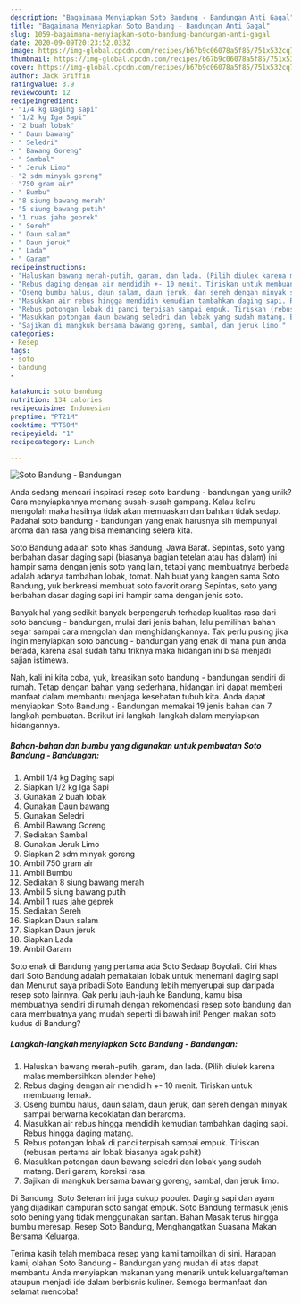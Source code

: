 ```yaml
---
description: "Bagaimana Menyiapkan Soto Bandung - Bandungan Anti Gagal"
title: "Bagaimana Menyiapkan Soto Bandung - Bandungan Anti Gagal"
slug: 1059-bagaimana-menyiapkan-soto-bandung-bandungan-anti-gagal
date: 2020-09-09T20:23:52.033Z
image: https://img-global.cpcdn.com/recipes/b67b9c06078a5f85/751x532cq70/soto-bandung-bandungan-foto-resep-utama.jpg
thumbnail: https://img-global.cpcdn.com/recipes/b67b9c06078a5f85/751x532cq70/soto-bandung-bandungan-foto-resep-utama.jpg
cover: https://img-global.cpcdn.com/recipes/b67b9c06078a5f85/751x532cq70/soto-bandung-bandungan-foto-resep-utama.jpg
author: Jack Griffin
ratingvalue: 3.9
reviewcount: 12
recipeingredient:
- "1/4 kg Daging sapi"
- "1/2 kg Iga Sapi"
- "2 buah lobak"
- " Daun bawang"
- " Seledri"
- " Bawang Goreng"
- " Sambal"
- " Jeruk Limo"
- "2 sdm minyak goreng"
- "750 gram air"
- " Bumbu"
- "8 siung bawang merah"
- "5 siung bawang putih"
- "1 ruas jahe geprek"
- " Sereh"
- " Daun salam"
- " Daun jeruk"
- " Lada"
- " Garam"
recipeinstructions:
- "Haluskan bawang merah-putih, garam, dan lada. (Pilih diulek karena malas membersihkan blender hehe)"
- "Rebus daging dengan air mendidih +- 10 menit. Tiriskan untuk membuang lemak."
- "Oseng bumbu halus, daun salam, daun jeruk, dan sereh dengan minyak sampai berwarna kecoklatan dan beraroma."
- "Masukkan air rebus hingga mendidih kemudian tambahkan daging sapi. Rebus hingga daging matang."
- "Rebus potongan lobak di panci terpisah sampai empuk. Tiriskan (rebusan pertama air lobak biasanya agak pahit)"
- "Masukkan potongan daun bawang seledri dan lobak yang sudah matang. Beri garam, koreksi rasa."
- "Sajikan di mangkuk bersama bawang goreng, sambal, dan jeruk limo."
categories:
- Resep
tags:
- soto
- bandung
- 

katakunci: soto bandung  
nutrition: 134 calories
recipecuisine: Indonesian
preptime: "PT21M"
cooktime: "PT60M"
recipeyield: "1"
recipecategory: Lunch

---
```



![Soto Bandung - Bandungan](https://img-global.cpcdn.com/recipes/b67b9c06078a5f85/751x532cq70/soto-bandung-bandungan-foto-resep-utama.jpg)

Anda sedang mencari inspirasi resep soto bandung - bandungan yang unik? Cara menyiapkannya memang susah-susah gampang. Kalau keliru mengolah maka hasilnya tidak akan memuaskan dan bahkan tidak sedap. Padahal soto bandung - bandungan yang enak harusnya sih mempunyai aroma dan rasa yang bisa memancing selera kita.

Soto Bandung adalah soto khas Bandung, Jawa Barat. Sepintas, soto yang berbahan dasar daging sapi (biasanya bagian tetelan atau has dalam) ini hampir sama dengan jenis soto yang lain, tetapi yang membuatnya berbeda adalah adanya tambahan lobak, tomat. Nah buat yang kangen sama Soto Bandung, yuk berkreasi membuat soto favorit orang Sepintas, soto yang berbahan dasar daging sapi ini hampir sama dengan jenis soto.

Banyak hal yang sedikit banyak berpengaruh terhadap kualitas rasa dari soto bandung - bandungan, mulai dari jenis bahan, lalu pemilihan bahan segar sampai cara mengolah dan menghidangkannya. Tak perlu pusing jika ingin menyiapkan soto bandung - bandungan yang enak di mana pun anda berada, karena asal sudah tahu triknya maka hidangan ini bisa menjadi sajian istimewa.


Nah, kali ini kita coba, yuk, kreasikan soto bandung - bandungan sendiri di rumah. Tetap dengan bahan yang sederhana, hidangan ini dapat memberi manfaat dalam membantu menjaga kesehatan tubuh kita. Anda dapat menyiapkan Soto Bandung - Bandungan memakai 19 jenis bahan dan 7 langkah pembuatan. Berikut ini langkah-langkah dalam menyiapkan hidangannya.

<!--inarticleads1-->

##### Bahan-bahan dan bumbu yang digunakan untuk pembuatan Soto Bandung - Bandungan:

1. Ambil 1/4 kg Daging sapi
1. Siapkan 1/2 kg Iga Sapi
1. Gunakan 2 buah lobak
1. Gunakan  Daun bawang
1. Gunakan  Seledri
1. Ambil  Bawang Goreng
1. Sediakan  Sambal
1. Gunakan  Jeruk Limo
1. Siapkan 2 sdm minyak goreng
1. Ambil 750 gram air
1. Ambil  Bumbu
1. Sediakan 8 siung bawang merah
1. Ambil 5 siung bawang putih
1. Ambil 1 ruas jahe geprek
1. Sediakan  Sereh
1. Siapkan  Daun salam
1. Siapkan  Daun jeruk
1. Siapkan  Lada
1. Ambil  Garam


Soto enak di Bandung yang pertama ada Soto Sedaap Boyolali. Ciri khas dari Soto Bandung adalah pemakaian lobak untuk menemani daging sapi dan Menurut saya pribadi Soto Bandung lebih menyerupai sup daripada resep soto lainnya. Gak perlu jauh-jauh ke Bandung, kamu bisa membuatnya sendiri di rumah dengan rekomendasi resep soto bandung dan cara membuatnya yang mudah seperti di bawah ini! Pengen makan soto kudus di Bandung? 

<!--inarticleads2-->

##### Langkah-langkah menyiapkan Soto Bandung - Bandungan:

1. Haluskan bawang merah-putih, garam, dan lada. (Pilih diulek karena malas membersihkan blender hehe)
1. Rebus daging dengan air mendidih +- 10 menit. Tiriskan untuk membuang lemak.
1. Oseng bumbu halus, daun salam, daun jeruk, dan sereh dengan minyak sampai berwarna kecoklatan dan beraroma.
1. Masukkan air rebus hingga mendidih kemudian tambahkan daging sapi. Rebus hingga daging matang.
1. Rebus potongan lobak di panci terpisah sampai empuk. Tiriskan (rebusan pertama air lobak biasanya agak pahit)
1. Masukkan potongan daun bawang seledri dan lobak yang sudah matang. Beri garam, koreksi rasa.
1. Sajikan di mangkuk bersama bawang goreng, sambal, dan jeruk limo.


Di Bandung, Soto Seteran ini juga cukup populer. Daging sapi dan ayam yang dijadikan campuran soto sangat empuk. Soto Bandung termasuk jenis soto bening yang tidak menggunakan santan. Bahan Masak terus hingga bumbu meresap. Resep Soto Bandung, Menghangatkan Suasana Makan Bersama Keluarga. 

Terima kasih telah membaca resep yang kami tampilkan di sini. Harapan kami, olahan Soto Bandung - Bandungan yang mudah di atas dapat membantu Anda menyiapkan makanan yang menarik untuk keluarga/teman ataupun menjadi ide dalam berbisnis kuliner. Semoga bermanfaat dan selamat mencoba!
